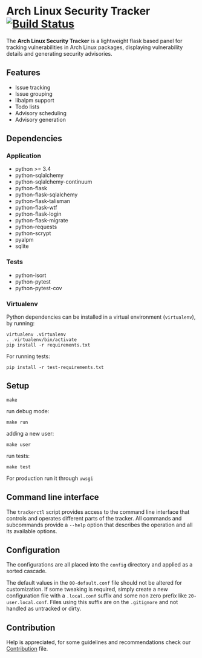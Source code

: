 # Arch Linux Security Tracker [![Build Status](https://travis-ci.com/archlinux/arch-security-tracker.svg?branch=master)](https://travis-ci.com/archlinux/arch-security-tracker)

The **Arch Linux Security Tracker** is a lightweight flask based panel
for tracking vulnerabilities in Arch Linux packages, displaying
vulnerability details and generating security advisories.

## Features

* Issue tracking
* Issue grouping
* libalpm support
* Todo lists
* Advisory scheduling
* Advisory generation

## Dependencies

### Application

* python >= 3.4
* python-sqlalchemy
* python-sqlalchemy-continuum
* python-flask
* python-flask-sqlalchemy
* python-flask-talisman
* python-flask-wtf
* python-flask-login
* python-flask-migrate
* python-requests
* python-scrypt
* pyalpm
* sqlite

### Tests

* python-isort
* python-pytest
* python-pytest-cov

### Virtualenv

Python dependencies can be installed in a virtual environment (`virtualenv`), by running:

```
virtualenv .virtualenv
. .virtualenv/bin/activate
pip install -r requirements.txt
```

For running tests:
```
pip install -r test-requirements.txt
```

## Setup

```
make
```

run debug mode:

```
make run
```

adding a new user:

```
make user
```

run tests:

```
make test
```

For production run it through ```uwsgi```

## Command line interface

The ```trackerctl``` script provides access to the command line interface
that controls and operates different parts of the tracker. All commands
and subcommands provide a ```--help``` option that describes the operation
and all its available options.

## Configuration

The configurations are all placed into the ```config``` directory and
applied as a sorted cascade.

The default values in the ```00-default.conf``` file should not be
altered for customization. If some tweaking is required, simply create
a new configuration file with a ```.local.conf``` suffix and some non
zero prefix like ```20-user.local.conf```. Files using this suffix are
on the ```.gitignore``` and not handled as untracked or dirty.

## Contribution

Help is appreciated, for some guidelines and recommendations check our
[Contribution](https://github.com/archlinux/arch-security-tracker/blob/master/CONTRIBUTING.md)
file.
